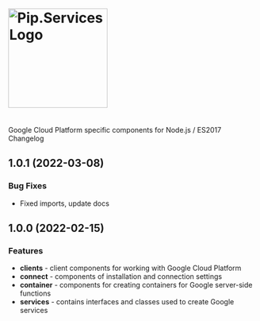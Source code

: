 # <img src="https://uploads-ssl.webflow.com/5ea5d3315186cf5ec60c3ee4/5edf1c94ce4c859f2b188094_logo.svg" alt="Pip.Services Logo" width="200">
<br/> Google Cloud Platform specific components for Node.js / ES2017 Changelog

## <a name="1.0.1"></a> 1.0.1 (2022-03-08)

### Bug Fixes
- Fixed imports, update docs


## <a name="1.0.0"></a> 1.0.0 (2022-02-15)

### Features
- **clients** - client components for working with Google Cloud Platform
- **connect** - components of installation and connection settings
- **container** - components for creating containers for Google server-side functions
- **services** - contains interfaces and classes used to create Google services